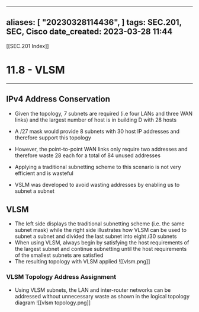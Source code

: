 
---
aliases: [ "20230328114436",  ]
tags: SEC.201, SEC, Cisco
date_created: 2023-03-28 11:44
---
[[SEC.201 Index]]
# 11.8 - VLSM
---
## IPv4 Address Conservation
- Given the topology, 7 subnets are required (i.e four LANs and three WAN links) and the largest number of host is in building D with 28 hosts
- A /27 mask would provide 8 subnets with 30 host IP addresses and therefore support this topology

- However, the point-to-point WAN links only require two addresses and therefore waste 28  each for a total of 84 unused addresses
- Applying a traditional subnetting scheme to this scenario is not very efficient and is wasteful
- VSLM was developed to avoid wasting addresses by enabling us to subnet a subnet

## VLSM
- The left side displays the traditional subnetting scheme (i.e. the same subnet mask) while the right side illustrates how VLSM can be used to subnet a subnet and divided the last subnet into eight /30 subnets
- When using VLSM, always begin by satisfying the host requirements of the largest subnet and continue subnetting until the host requirements of the smallest subnets are satisfied
- The resulting topology with VLSM applied
![[vlsm.png]]

### VLSM Topology Address Assignment
- Using VLSM subnets, the LAN and inter-router networks can be addressed without unnecessary waste as shown in the logical topology diagram
![[vlsm topology.png]]
